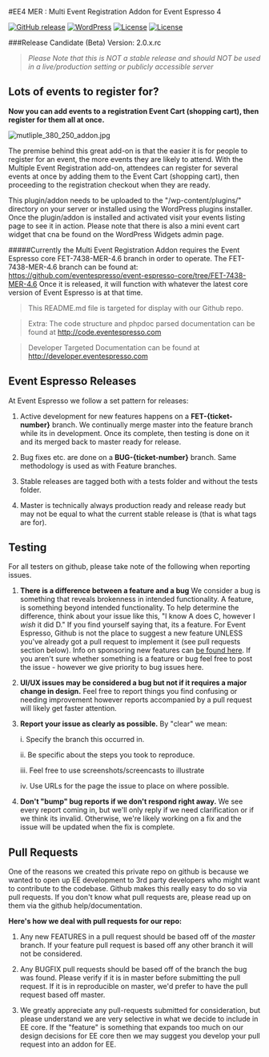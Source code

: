 #EE4 MER : Multi Event Registration Addon for Event Espresso 4

[![GitHub release](https://img.shields.io/badge/Release%20Candidate-v2.0.0.rc-orange.svg?style=plastic)](https://github.com/eventespresso/event-espresso-core)
[![WordPress](https://img.shields.io/badge/WordPress-v4.2%20tested-brightgreen.svg?style=plastic)](http://eventespresso.com/)
[![License](https://img.shields.io/badge/License-GPLv2-blue.svg?style=plastic)](https://www.gnu.org/licenses/gpl-2.0.html)
[![License](https://img.shields.io/badge/Eco%20Certified-Dolphin%20Friendly-ff69b4.svg?style=plastic)](http://eventespresso.com/)


###Release Candidate (Beta) Version: 2.0.x.rc

> *Please Note that this is NOT a stable release and should NOT be used in a live/production setting or publicly accessible server*

## Lots of events to register for?

**Now you can add events to a registration Event Cart (shopping cart), then register for them all at once.**

![mutliple_380_250_addon.jpg](http://eventespresso.com/wp-content/uploads/2011/10/mutliple_380_250_addon.jpg "Multi Event Registration addon for Event Espresso 4")

The premise behind this great add-on is that the easier it is for people to register for an event, the more events they are likely to attend. With the Multiple Event Registration add-on, attendees can register for several events at once by adding them to the Event Cart (shopping cart), then proceeding to the registration checkout when they are ready.

This plugin/addon needs to be uploaded to the "/wp-content/plugins/" directory on your server or installed using the WordPress plugins installer. Once the plugin/addon is installed and activated visit your events listing page to see it in action. Please note that there is also a mini event cart widget that cna be found on the WordPress Widgets admin page.

#####Currently the Multi Event Registration Addon requires the Event Espresso core FET-7438-MER-4.6 branch in order to operate.
The FET-7438-MER-4.6 branch can be found at: https://github.com/eventespresso/event-espresso-core/tree/FET-7438-MER-4.6
Once it is released, it will function with whatever the latest core version of Event Espresso is at that time.

> This README.md file is targeted for display with our Github repo.

> Extra:  The code structure and phpdoc parsed documentation can be found at http://code.eventespresso.com

> Developer Targeted Documentation can be found at http://developer.eventespresso.com

## Event Espresso Releases

At Event Espresso we follow a set pattern for releases:

1. Active development for new features happens on a **FET-{ticket-number}** branch.  We continually merge master into the feature branch while its in development.  Once its complete, then testing is done on it and its merged back to master ready for release.

2. Bug fixes etc. are done on a **BUG-{ticket-number}** branch.  Same methodology is used as with Feature branches.

3. Stable releases are tagged both with a tests folder and without the tests folder.

4. Master is technically always production ready and release ready but may not be equal to what the current stable release is (that is what tags are for).



## Testing
For all testers on github, please take note of the following when reporting issues.

1. **There is a difference between a feature and a bug** We consider a bug is something that reveals brokenness in intended functionality.  A feature, is something beyond intended functionality.  To help determine the difference, think about your issue like this, "I know A does C, however I *wish* it did D."  If you find yourself saying that, its a feature.  For Event Espresso,  Github is not the place to suggest a new feature UNLESS you've already got a pull request to implement it (see pull requests section below).  Info on sponsoring new features can [be found here](http://eventespresso.com/rich-features/sponsor-new-features/).  If you aren't sure whether something is a feature or bug feel free to post the issue - however we give priority to bug issues here.

2. **UI/UX issues may be considered a bug but not if it requires a major change in design.**  Feel free to report things you find confusing or needing improvement however reports accompanied by a pull request will likely get faster attention.

3. **Report your issue as clearly as possible.**  By "clear" we mean:

	i. Specify the branch this occurred in.

	ii. Be specific about the steps you took to reproduce.

	iii. Feel free to use screenshots/screencasts to illustrate

	iv. Use URLs for the page the issue to place on where possible.

4. **Don't "bump" bug reports if we don't respond right away.**  We see every report coming in, but we'll only reply if we need clarification or if we think its invalid.  Otherwise, we're likely working on a fix and the issue will be updated when the fix is complete.

## Pull Requests
One of the reasons we created this private repo on github is because we wanted to open up EE development to 3rd party developers who might want to contribute to the codebase. Github makes this really easy to do so via pull requests.  If you don't know what pull requests are, please read up on them via the github help/documentation.

**Here's how we deal with pull requests for our repo:**

1. Any new FEATURES in a pull request should be based off of the *master* branch. If your feature pull request is based off any other branch it will not be considered.

2. Any BUGFIX pull requests should be based off of the branch the bug was found.  Please verify if it is in master before submitting the pull request.  If it is in reproducible on master, we'd prefer to have the pull request based off master.

3. We greatly appreciate any pull-requests submitted for consideration, but please understand we are very selective in what we decide to include in EE core.  If the "feature" is something that expands too much on our design decisions for EE core then we may suggest you develop your pull request into an addon for EE.








